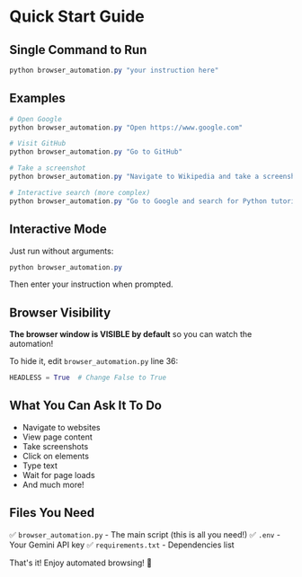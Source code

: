 # Quick Start Guide

## Single Command to Run

```powershell
python browser_automation.py "your instruction here"
```

## Examples

```powershell
# Open Google
python browser_automation.py "Open https://www.google.com"

# Visit GitHub
python browser_automation.py "Go to GitHub"

# Take a screenshot
python browser_automation.py "Navigate to Wikipedia and take a screenshot"

# Interactive search (more complex)
python browser_automation.py "Go to Google and search for Python tutorials"
```

## Interactive Mode

Just run without arguments:
```powershell
python browser_automation.py
```

Then enter your instruction when prompted.

## Browser Visibility

**The browser window is VISIBLE by default** so you can watch the automation!

To hide it, edit `browser_automation.py` line 36:
```python
HEADLESS = True  # Change False to True
```

## What You Can Ask It To Do

- Navigate to websites
- View page content
- Take screenshots
- Click on elements
- Type text
- Wait for page loads
- And much more!

## Files You Need

✅ `browser_automation.py` - The main script (this is all you need!)
✅ `.env` - Your Gemini API key
✅ `requirements.txt` - Dependencies list

That's it! Enjoy automated browsing! 🚀
